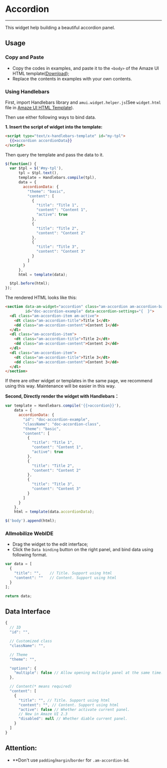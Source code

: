# Accordion 
---

This widget help building a beautiful accordion panel.

## Usage

### Copy and Paste

- Copy the codes in examples, and paste it to the `<body>` of the Amaze UI HTML template([Download](/getting-started));
- Replace the contents in examples with your own contents.

### Using Handlebars

First, import Handlebars library and `amui.widget.helper.js`(See `widget.html` file in [Amaze UI HTML Template](/getting-started)).

Then use either following ways to bind data.

__1. Insert the script of widget into the template:__

```html
<script type="text/x-handlebars-template" id="my-tpl">
  {{>accordion accordionData}}
</script>
```

Then query the template and pass the data to it.

```javascript
$(function() {
  var $tpl = $('#my-tpl'),
      tpl = $tpl.text(),
      template = Handlebars.compile(tpl),
      data = {
        accordionData: {
          "theme": "basic",
          "content": [
            {
              "title": "Title 1",
              "content": "Content 1",
              "active": true
            },
            {
              "title": "Title 2",
              "content": "Content 2"
            },
            {
              "title": "Title 3",
              "content": "Content 3"
            }
          ]
        }
      },
      html = template(data);

  $tpl.before(html);
});
```

The rendered HTML looks like this:

```html
<section data-am-widget="accordion" class="am-accordion am-accordion-basic doc-accordion-class"
         id="doc-accordion-example" data-accordion-settings="{  }">
  <dl class="am-accordion-item am-active">
    <dt class="am-accordion-title">Title 1</dt>
    <dd class="am-accordion-content">Content 1</dd>
  </dl>
  <dl class="am-accordion-item">
    <dt class="am-accordion-title">Title 2</dt>
    <dd class="am-accordion-content">Content 2</dd>
  </dl>
  <dl class="am-accordion-item">
    <dt class="am-accordion-title">Title 3</dt>
    <dd class="am-accordion-content">Content 3</dd>
  </dl>
</section>
```

If there are other widget or templates in the same page, we recommend using this way. Maintenance will be easier in this way.

__Second, Directly render the widget with Handlebars：__

```javascript
var template = Handlebars.compile('{{>accordion}}'),
    data = {
      accordionData: {
        "id": "doc-accordion-example",
        "className": "doc-accordion-class",
        "theme": "basic",
        "content": [
          {
            "title": "Title 1",
            "content": "Content 1",
            "active": true
          },
          {
            "title": "Title 2",
            "content": "Content 2"
          },
          {
            "title": "Title 3",
            "content": "Content 3"
          }
        ]
      }
    },
    html = template(data.accordionData);

$('body').append(html);
```

### Allmobilize WebIDE

- Drag the widget to the edit interface;
- Click the `Data binding` button on the right panel, and bind data using following format.

```javascript
var data = [
  {
    "title": "",    // Title. Support using html
    "content": ""   // Content. Support using html
  }
];

return data;
```

## Data Interface

```javascript
{
  // ID
  "id": "",

  // Customized class
  "className": "",

  // Theme
  "theme": "",

  "options": {
    "multiple": false // Allow opening multiple panel at the same time. Default value is FALSE.
  },

  // Content(* means required)
  "content": [
    {
      "title": "", // Title. Support using html
      "content": "", // Content. Support using html
      "active": false // Whether activate current panel. 
      // New in Amaze UI 2.3
      "disabled": null // Whether diable current panel.
    }
  ]
}
```

## Attention:

- **Don't use `padding`/`margin`/`border` for `.am-accordion-bd`.
